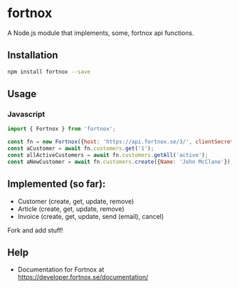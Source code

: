 # fortnox
A Node.js module that implements, some, fortnox api functions.

## Installation 
```sh
npm install fortnox --save
```
## Usage
### Javascript

```js
import { Fortnox } from 'fortnox';

const fn = new Fortnox({host: 'https://api.fortnox.se/3/', clientSecret: 'xyz', accessToken: 'zyx' })
const aCustomer = await fn.customers.get('1');
const allActiveCustomers = await fn.customers.getAll('active'); 
const aNewCustomer = await fn.customers.create({Name: 'John McClane'});
```

## Implemented (so far):

* Customer (create, get, update, remove)
* Article (create, get, update, remove)
* Invoice (create, get, update, send (email), cancel)

Fork and add stuff!

## Help
* Documentation for Fortnox at https://developer.fortnox.se/documentation/
